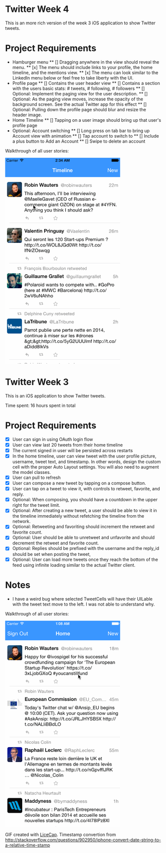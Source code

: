 # Twitter Week 4

This is an more rich version of the week 3 iOS application to show Twitter tweets.

# Project Requirements
* Hamburger menu
** [] Dragging anywhere in the view should reveal the menu.
** [x] The menu should include links to your profile, the home timeline, and the mentions view.
** [x] The menu can look similar to the LinkedIn menu below or feel free to take liberty with the UI.
* Profile page
** [] Contains the user header view
** [] Contains a section with the users basic stats: # tweets, # following, # followers
** [] Optional: Implement the paging view for the user description.
** [] Optional: As the paging view moves, increase the opacity of the background screen. See the actual Twitter app for this effect
** [] Optional: Pulling down the profile page should blur and resize the header image.
* Home Timeline
** [] Tapping on a user image should bring up that user's profile page
* Optional: Account switching
** [] Long press on tab bar to bring up Account view with animation
** [] Tap account to switch to
** [] Include a plus button to Add an Account
** [] Swipe to delete an account

Walkthrough of all user stories:

![Video Walkthrough](twitter2.gif)

# Twitter Week 3

This is an iOS application to show Twitter tweets.

Time spent: 16 hours spent in total

# Project Requirements
* [x] User can sign in using OAuth login flow
* [x] User can view last 20 tweets from their home timeline
* [x] The current signed in user will be persisted across restarts
* [x] In the home timeline, user can view tweet with the user profile picture, username, tweet text, and timestamp. In other words, design the custom cell with the proper Auto Layout settings. You will also need to augment the model classes.
* [x] User can pull to refresh
* [x] User can compose a new tweet by tapping on a compose button.
* [x] User can tap on a tweet to view it, with controls to retweet, favorite, and reply.
* [x] Optional: When composing, you should have a countdown in the upper right for the tweet limit.
* [x] Optional: After creating a new tweet, a user should be able to view it in the timeline immediately without refetching the timeline from the network.
* [x] Optional: Retweeting and favoriting should increment the retweet and favorite count.
* [x] Optional: User should be able to unretweet and unfavorite and should decrement the retweet and favorite count.
* [x] Optional: Replies should be prefixed with the username and the reply_id should be set when posting the tweet,
* [x] Optional: User can load more tweets once they reach the bottom of the feed using infinite loading similar to the actual Twitter client.

# Notes
* I have a weird bug where selected TweetCells will have their UILable with the tweet text move to the left. I was not able to understand why.

Walkthrough of all user stories:

![Video Walkthrough](twitter.gif)

GIF created with [LiceCap](http://www.cockos.com/licecap/).
Timestamp convertion from http://stackoverflow.com/questions/902950/iphone-convert-date-string-to-a-relative-time-stamp
